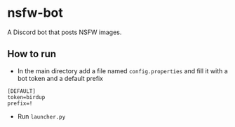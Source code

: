 # nsfw-bot
A Discord bot that posts NSFW images.

## How to run
- In the main directory add a file named `config.properties` and fill it with a bot token and a default prefix
```proprties
[DEFAULT]
token=birdup
prefix=!
```
- Run `launcher.py`
